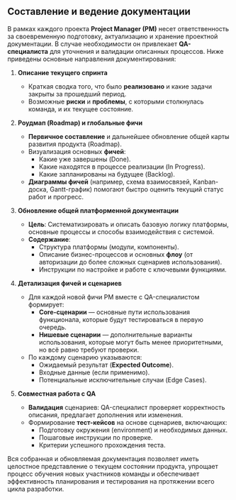 ## Составление и ведение документации

В рамках каждого проекта **Project Manager (PM)** несет ответственность за своевременную подготовку, актуализацию и хранение проектной документации. В случае необходимости он привлекает **QA-специалиста** для уточнения и валидации описанных процессов. Ниже приведены основные направления документирования:

1. **Описание текущего спринта**  
   - Краткая сводка того, что было **реализовано** и какие задачи закрыты за прошедший период.  
   - Возможные **риски** и **проблемы**, с которыми столкнулась команда, и их текущее состояние.

2. **Роудмап (Roadmap) и глобальные фичи**  
   - **Первичное составление** и дальнейшее обновление общей карты развития продукта (Roadmap).  
   - Визуализация основных **фичей**:  
     - Какие уже завершены (Done).  
     - Какие находятся в процессе реализации (In Progress).  
     - Какие запланированы на будущее (Backlog).  
   - **Диаграммы фичей** (например, схема взаимосвязей, Kanban-доска, Gantt-график) помогают быстро оценить текущий статус работ и прогресс.

3. **Обновление общей платформенной документации**  
   - **Цель**: Систематизировать и описать базовую логику платформы, основные процессы и способы взаимодействия с системой.  
   - **Содержание**:  
     - Структура платформы (модули, компоненты).  
     - Описание бизнес-процессов и основных **флоу** (от авторизации до более сложных сценариев использования).  
     - Инструкции по настройке и работе с ключевыми функциями.

4. **Детализация фичей и сценариев**  
   - Для каждой новой фичи PM вместе с QA-специалистом формирует:  
     - **Core-сценарии** — основные пути использования функционала, которые будут тестироваться в первую очередь.  
     - **Нишевые сценарии** — дополнительные варианты использования, которые могут быть менее приоритетными, но всё равно требуют проверки.  
   - По каждому сценарию указываются:  
     - Ожидаемый результат (**Expected Outcome**).  
     - Входные данные (если применимо).  
     - Потенциальные исключительные случаи (Edge Cases).

5. **Совместная работа с QA**  
   - **Валидация** сценариев: QA-специалист проверяет корректность описания, предлагает дополнения или изменения.  
   - Формирование **тест-кейсов** на основе сценариев, включающих:
     - Подготовку окружения (environment) и необходимых данных.  
     - Пошаговые инструкции по проверке.  
     - Критерии успешного прохождения теста.

Вся собранная и обновляемая документация позволяет иметь целостное представление о текущем состоянии продукта, упрощает процесс обучения новых участников команды и обеспечивает эффективность планирования и тестирования на протяжении всего цикла разработки.
